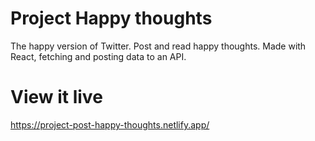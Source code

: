 # Project Happy thoughts
The happy version of Twitter. Post and read happy thoughts. Made with React, fetching and posting data to an API.

# View it live
https://project-post-happy-thoughts.netlify.app/
